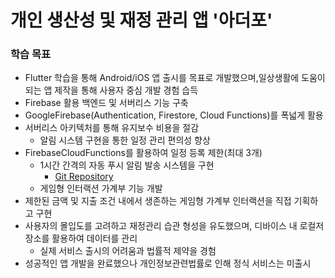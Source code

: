 #  개인 생산성 및 재정 관리 앱 '아더포'
### 학습 목표
*  Flutter 학습을 통해 Android/iOS 앱 출시를 목표로 개발했으며,일상생활에 도움이 되는 앱 제작을 통해 사용자 중심 개발 경험 습득
  * Firebase 활용 백엔드 및 서버리스 기능 구축
* GoogleFirebase(Authentication, Firestore, Cloud Functions)를 폭넓게 활용
* 서버리스 아키텍처를 통해 유지보수 비용을 절감
  * 알림 시스템 구현을 통한 일정 관리 편의성 향상
* FirebaseCloudFunctions를 활용하여 일정 등록 제한(최대 3개)
  * 1시간 간격의 자동 푸시 알림 발송 시스템을 구현
    * [Git Repository](https://github.com/dkejvh/cloud-func-dkejvh/blob/main/functions/index.js)
  * 게임형 인터랙션 가계부 기능 개발
* 제한된 금액 및 지출 조건 내에서 생존하는 게임형 가계부 인터랙션을 직접 기획하고 구현
* 사용자의 몰입도를 고려하고 재정관리 습관 형성을 유도했으며, 디바이스 내 로컬저장소를 활용하여 데이터를 관리
  * 실제 서비스 출시의 어려움과 법률적 제약을 경험
* 성공적인 앱 개발을 완료했으나 개인정보관련법률로 인해 정식 서비스는 미출시
